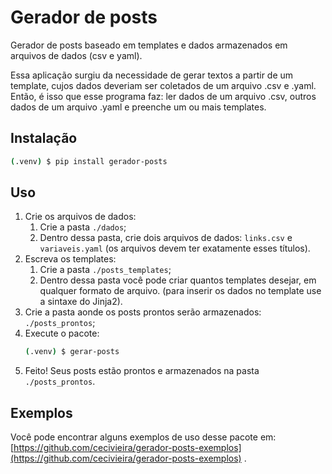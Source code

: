 # Gerador de posts
Gerador de posts baseado em templates e dados armazenados em arquivos de dados (csv e yaml).

Essa aplicação surgiu da necessidade de gerar textos a partir de um template, cujos dados deveriam ser coletados de um arquivo .csv e .yaml. Então, é isso que esse programa faz: ler dados de um arquivo .csv, outros dados de um arquivo .yaml e preenche um ou mais templates.

## Instalação

```bash
(.venv) $ pip install gerador-posts
```

## Uso

1. Crie os arquivos de dados:
    1. Crie a pasta `./dados`;
    1. Dentro dessa pasta, crie dois arquivos de dados: `links.csv` e `variaveis.yaml` (os arquivos devem ter exatamente esses títulos).
1. Escreva os templates:
    1. Crie a pasta `./posts_templates`;
    1. Dentro dessa pasta você pode criar quantos templates desejar, em qualquer formato de arquivo. (para inserir os dados no template use a sintaxe do Jinja2).
1. Crie a pasta aonde os posts prontos serão armazenados: `./posts_prontos`;
1. Execute o pacote:
    ```bash
    (.venv) $ gerar-posts
    ```
1. Feito! Seus posts estão prontos e armazenados na pasta `./posts_prontos`.

## Exemplos

Você pode encontrar alguns exemplos de uso desse pacote em: [https://github.com/cecivieira/gerador-posts-exemplos](https://github.com/cecivieira/gerador-posts-exemplos) .